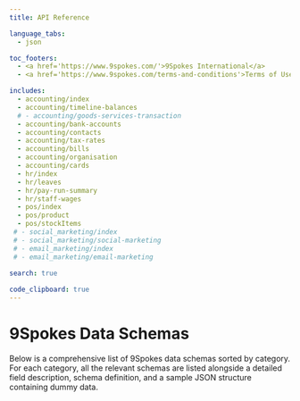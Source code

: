 ```yaml
---
title: API Reference

language_tabs:
  - json

toc_footers:
  - <a href='https://www.9spokes.com/'>9Spokes International</a>
  - <a href='https://www.9spokes.com/terms-and-conditions'>Terms of Use</a>

includes:
  - accounting/index
  - accounting/timeline-balances
  # - accounting/goods-services-transaction
  - accounting/bank-accounts
  - accounting/contacts
  - accounting/tax-rates
  - accounting/bills
  - accounting/organisation
  - accounting/cards
  - hr/index
  - hr/leaves
  - hr/pay-run-summary
  - hr/staff-wages
  - pos/index
  - pos/product
  - pos/stockItems
 # - social_marketing/index
 # - social_marketing/social-marketing
 # - email_marketing/index
 # - email_marketing/email-marketing

search: true
  
code_clipboard: true
---
```


# 9Spokes Data Schemas

Below is a comprehensive list of 9Spokes data schemas sorted by category. For each category, all the relevant schemas are listed alongside a detailed field description, schema definition, and a sample JSON structure containing dummy data.
